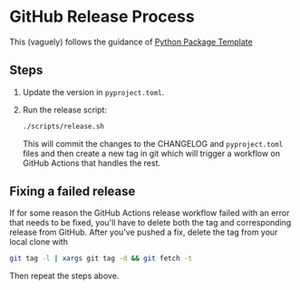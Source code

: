 # GitHub Release Process

This (vaguely) follows the guidance of [Python Package Template](https://github.com/allenai/python-package-template)

## Steps

1. Update the version in `pyproject.toml`.

2. Run the release script:

    ```bash
    ./scripts/release.sh
    ```

    This will commit the changes to the CHANGELOG and `pyproject.toml` files and then create a new tag in git
    which will trigger a workflow on GitHub Actions that handles the rest.

## Fixing a failed release

If for some reason the GitHub Actions release workflow failed with an error that needs to be fixed, you'll have to delete both the tag and corresponding release from GitHub. After you've pushed a fix, delete the tag from your local clone with

```bash
git tag -l | xargs git tag -d && git fetch -t
```

Then repeat the steps above.
